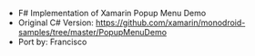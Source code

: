 - F# Implementation of Xamarin Popup Menu Demo
- Original C# Version: https://github.com/xamarin/monodroid-samples/tree/master/PopupMenuDemo
- Port by: Francisco

